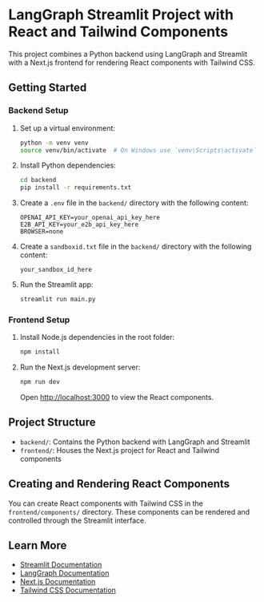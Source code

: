 # LangGraph Streamlit Project with React and Tailwind Components

This project combines a Python backend using LangGraph and Streamlit with a Next.js frontend for rendering React components with Tailwind CSS.

## Getting Started

### Backend Setup

1. Set up a virtual environment:
   ```bash
   python -m venv venv
   source venv/bin/activate  # On Windows use `venv\Scripts\activate`
   ```

2. Install Python dependencies:
   ```bash
   cd backend
   pip install -r requirements.txt
   ```

3. Create a `.env` file in the `backend/` directory with the following content:
   ```
   OPENAI_API_KEY=your_openai_api_key_here
   E2B_API_KEY=your_e2b_api_key_here
   BROWSER=none
   ```

4. Create a `sandboxid.txt` file in the `backend/` directory with the following content:
   ```
   your_sandbox_id_here
   ```

5. Run the Streamlit app:
   ```bash
   streamlit run main.py
   ```

### Frontend Setup

1. Install Node.js dependencies in the root folder:
   ```bash
   npm install
   ```

2. Run the Next.js development server:
   ```bash
   npm run dev
   ```

   Open [http://localhost:3000](http://localhost:3000) to view the React components.

## Project Structure

- `backend/`: Contains the Python backend with LangGraph and Streamlit
- `frontend/`: Houses the Next.js project for React and Tailwind components

## Creating and Rendering React Components

You can create React components with Tailwind CSS in the `frontend/components/` directory. These components can be rendered and controlled through the Streamlit interface.

## Learn More

- [Streamlit Documentation](https://docs.streamlit.io/)
- [LangGraph Documentation](https://python.langchain.com/docs/langgraph)
- [Next.js Documentation](https://nextjs.org/docs)
- [Tailwind CSS Documentation](https://tailwindcss.com/docs)
